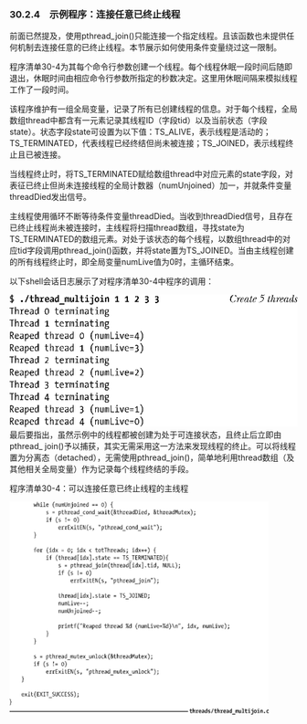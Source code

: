 ### 30.2.4　示例程序：连接任意已终止线程

前面已然提及，使用pthread_join()只能连接一个指定线程。且该函数也未提供任何机制去连接任意的已终止线程。本节展示如何使用条件变量绕过这一限制。

程序清单30-4为其每个命令行参数创建一个线程。每个线程休眠一段时间后随即退出，休眠时间由相应命令行参数所指定的秒数决定。这里用休眠间隔来模拟线程工作了一段时间。

该程序维护有一组全局变量，记录了所有已创建线程的信息。对于每个线程，全局数组thread中都含有一元素记录其线程ID（字段tid）以及当前状态（字段state）。状态字段state可设置为以下值：TS_ALIVE，表示线程是活动的；TS_TERMINATED，代表线程已经终结但尚未被连接；TS_JOINED，表示线程终止且已被连接。

当线程终止时，将TS_TERMINATED赋给数组thread中对应元素的state字段，对表征已终止但尚未连接线程的全局计数器（numUnjoined）加一，并就条件变量threadDied发出信号。

主线程使用循环不断等待条件变量threadDied。当收到threadDied信号，且存在已终止线程尚未被连接时，主线程将扫描thread数组，寻找state为TS_TERMINATED的数组元素。对处于该状态的每个线程，以数组thread中的对应tid字段调用pthread_join()函数，并将state置为TS_JOINED。当由主线程创建的所有线程终止时，即全局变量numLive值为0时，主循环结束。

以下shell会话日志展示了对程序清单30-4中程序的调用：



![816.png](../images/816.png)
最后要指出，虽然示例中的线程都被创建为处于可连接状态，且终止后立即由pthread_ join()予以捕获，其实无需采用这一方法来发现线程的终止。可以将线程置为分离态（detached），无需使用pthread_join()，简单地利用thread数组（及其他相关全局变量）作为记录每个线程终结的手段。

程序清单30-4：可以连接任意已终止线程的主线程

<img class="my_markdown" src="../images/819.png" style="width: 90%" width="90%"/>

